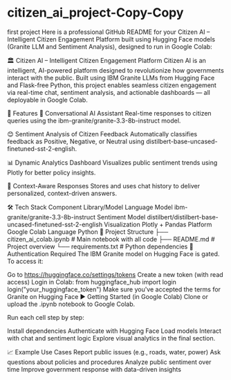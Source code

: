 # citizen_ai_project-Copy-Copy
first project
Here is a professional GitHub README for your Citizen AI – Intelligent Citizen Engagement Platform built using Hugging Face models (Granite LLM and Sentiment Analysis), designed to run in Google Colab:

🏛️ Citizen AI – Intelligent Citizen Engagement Platform
Citizen AI is an intelligent, AI-powered platform designed to revolutionize how governments interact with the public. Built using IBM Granite LLMs from Hugging Face and Flask-free Python, this project enables seamless citizen engagement via real-time chat, sentiment analysis, and actionable dashboards — all deployable in Google Colab.

🚀 Features
💬 Conversational AI Assistant Real-time responses to citizen queries using the ibm-granite/granite-3.3-8b-instruct model.

😊 Sentiment Analysis of Citizen Feedback Automatically classifies feedback as Positive, Negative, or Neutral using distilbert-base-uncased-finetuned-sst-2-english.

📊 Dynamic Analytics Dashboard Visualizes public sentiment trends using Plotly for better policy insights.

🧠 Context-Aware Responses Stores and uses chat history to deliver personalized, context-driven answers.

🛠️ Tech Stack
Component	Library/Model
Language Model	ibm-granite/granite-3.3-8b-instruct
Sentiment Model	distilbert/distilbert-base-uncased-finetuned-sst-2-english
Visualization	Plotly + Pandas
Platform	Google Colab
Language	Python
📂 Project Structure
├── citizen_ai_colab.ipynb      # Main notebook with all code
├── README.md                   # Project overview
└── requirements.txt            # Python dependencies
🔐 Authentication Required
The IBM Granite model on Hugging Face is gated. To access it:

Go to https://huggingface.co/settings/tokens
Create a new token (with read access)
Login in Colab:
from huggingface_hub import login
login("your_huggingface_token")
Make sure you've accepted the terms for Granite on Hugging Face
▶️ Getting Started (in Google Colab)
Clone or upload the .ipynb notebook to Google Colab.

Run each cell step by step:

Install dependencies
Authenticate with Hugging Face
Load models
Interact with chat and sentiment logic
Explore visual analytics in the final section.

📈 Example Use Cases
Report public issues (e.g., roads, water, power)
Ask questions about policies and procedures
Analyze public sentiment over time
Improve government response with data-driven insights
